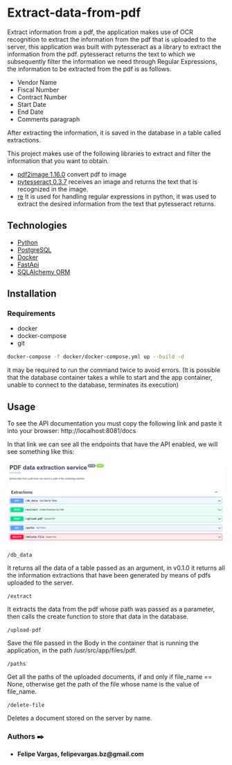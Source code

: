 # Extract-data-from-pdf

Extract information from a pdf, the application makes use of OCR recognition to extract the information from the pdf that is uploaded to the server, this application was built with pytesseract as a library to extract the information from the pdf. pytesseract returns the text to which we subsequently filter the information we need through Regular Expressions, the information to be extracted from the pdf is as follows.

* Vendor Name
* Fiscal Number
* Contract Number
* Start Date
* End Date
* Comments paragraph

After extracting the information, it is saved in the database in a table called extractions.

This project makes use of the following libraries to extract and filter the information that you want to obtain.

* [pdf2image 1.16.0](https://pypi.org/project/pdf2image/)
convert pdf to image
* [pytesseract 0.3.7](https://www.postgresql.org/)
receives an image and returns the text that is recognized in the image.
* [re](https://docs.python.org/3/library/re.html)
It is used for handling regular expressions in python, it was used to extract the desired information from the text that pytesseract returns.

## Technologies
* [Python](https://www.python.org/)
* [PostgreSQL](https://www.postgresql.org/)
* [Docker](https://www.docker.com/)
* [FastApi](https://fastapi.tiangolo.com/)
* [SQLAlchemy ORM](https://www.sqlalchemy.org/)

## Installation

### Requirements
* docker
* docker-compose
* git

```bash
docker-compose -f docker/docker-compose.yml up --build -d
```
it may be required to run the command twice to avoid errors. (It is possible that the database container takes a while to start and the app container, unable to connect to the database, terminates its execution)

## Usage
To see the API documentation you must copy the following link and paste it into your browser:
http://localhost:8081/docs

In that link we can see all the endpoints that have the API enabled, we will see something like this:

<img src="https://github.com/felipevargas-bz/felipevargas-bz/blob/main/example-pdf-app.png" border="0" alt="aguila-imagen-animada-0035" />


```
/db_data
```
It returns all the data of a table passed as an argument, in v0.1.0 it returns all the information extractions that have been generated by means of pdfs uploaded to the server.

```
/extract
```
It extracts the data from the pdf whose path was passed as a parameter, then calls the create function to store that data in the database.

```
/upload-pdf
```
Save the file passed in the Body in the container that is running the application, in the path /usr/src/app/files/pdf.

```
/paths
```
Get all the paths of the uploaded documents, if and only if file_name == None, otherwise get the path of the file whose name is the value of file_name.

```
/delete-file
```
Deletes a document stored on the server by name.

### Authors :black_nib:
* __Felipe Vargas, felipevargas.bz@gmail.com__

